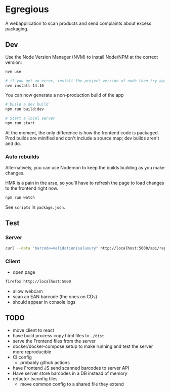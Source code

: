 # Egregious

A webapplication to scan products and send complaints about excess packaging.

## Dev

Use the Node Version Manager (NVM) to install Node/NPM at the correct version:

```bash
nvm use

# if you get an error, install the project version of node then try again
nvm install 14.16
```

You can now generate a non-production build of the app

```bash
# build a dev build
npm run build:dev

# Start a local server
npm run start
```

At the moment, the only difference is how the frontend code is packaged. Prod builds are minified and don't include a source map; dev builds aren't and do.

### Auto rebuilds

Alternatively, you can use Nodemon to keep the builds building as you make changes.

HMR is a pain in the arse, so you'll have to refresh the page to load changes to the frontend right now.

```bash
npm run watch
```

See `scripts` in `package.json`.

## Test

### Server

```bash
curl --data "barcode=validationisaluxury" http://localhost:5000/api/report
```

### Client

- open page

```bash
firefox http://localhost:5000
```

- allow webcam
- scan an EAN barcode (the ones on CDs)
- should appear in console logs

## TODO

- move client to react
- have build process copy html files to `./dist`
- serve the Frontend files from the server
- docker/docker-compose setup to make running and test the server more reproducible
- CI config
  - probably github actions
- have Frontend JS send scanned barcodes to server API
- Have server store barcodes in a DB instead of memory
- refactor tsconfig files
  - move common config to a shared file they extend
